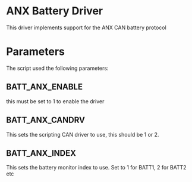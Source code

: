 # ANX Battery Driver

This driver implements support for the ANX CAN battery protocol

# Parameters

The script used the following parameters:

## BATT_ANX_ENABLE

this must be set to 1 to enable the driver

## BATT_ANX_CANDRV

This sets the scripting CAN driver to use, this should be 1 or 2.

## BATT_ANX_INDEX

This sets the battery monitor index to use. Set to 1 for BATT1, 2 for
BATT2 etc
